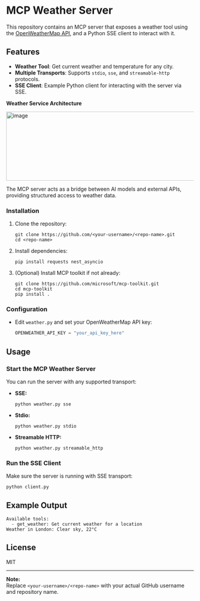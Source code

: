 # MCP Weather Server
This repository contains an MCP server that exposes a weather tool using the [OpenWeatherMap API](https://openweathermap.org/api), and a Python SSE client to interact with it.


## Features

- **Weather Tool**: Get current weather and temperature for any city.
- **Multiple Transports**: Supports `stdio`, `sse`, and `streamable-http` protocols.
- **SSE Client**: Example Python client for interacting with the server via SSE.

**Weather Service Architecture**

<img width="887" height="185" alt="image" src="https://github.com/user-attachments/assets/76ca9163-a36b-470a-99c4-f79d682f3b71" />



The MCP server acts as a bridge between AI models and external APIs, providing structured access to weather data.

### Installation

1. Clone the repository:
    ```
    git clone https://github.com/<your-username>/<repo-name>.git
    cd <repo-name>
    ```

2. Install dependencies:
    ```
    pip install requests nest_asyncio
    ```

3. (Optional) Install MCP toolkit if not already:
    ```
    git clone https://github.com/microsoft/mcp-toolkit.git
    cd mcp-toolkit
    pip install .
    ```

### Configuration

- Edit `weather.py` and set your OpenWeatherMap API key:
    ```python
    OPENWEATHER_API_KEY = "your_api_key_here"
    ```

## Usage

### Start the MCP Weather Server

You can run the server with any supported transport:

- **SSE:**
    ```
    python weather.py sse
    ```
- **Stdio:**
    ```
    python weather.py stdio
    ```
- **Streamable HTTP:**
    ```
    python weather.py streamable_http
    ```

### Run the SSE Client

Make sure the server is running with SSE transport:

```
python client.py
```

## Example Output

```
Available tools:
  - get_weather: Get current weather for a location
Weather in London: Clear sky, 22°C
```

## License

MIT

---

**Note:**  
Replace `<your-username>/<repo-name>` with your actual GitHub username and repository name.
